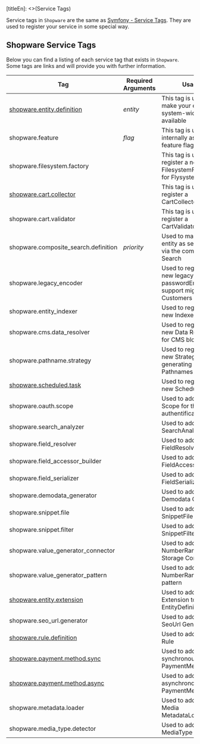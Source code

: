 [titleEn]: <>(Service Tags)

Service tags in `Shopware` are the same as [Symfony - Service Tags](https://symfony.com/doc/current/service_container/tags.html).
They are used to register your service in some special way. 

## Shopware Service Tags
Below you can find a listing of each service tag that exists in `Shopware`.
Some tags are links and will provide you with further information.

| Tag                                                                        | Required Arguments     | Usage                                                              | Interface                                                           |
|----------------------------------------------------------------------------|------------------------|--------------------------------------------------------------------|---------------------------------------------------------------------|
| [shopware.entity.definition](./20-data-abstraction-layer/070-definition.md)| *entity*               | This tag is used to make your entities system-wide available       | \Shopware\Core\Framework\DataAbstractionLayer\EntityDefinition      |
| shopware.feature                                                           | *flag*                 | This tag is used internally as a feature flag for VCS              |                                                                     |
| shopware.filesystem.factory                                                |                        | This tag is used to register a new FilesystemFactory for Flysystem | \Shopware\Core\Framework\Adapter\Filesystem\Adapter\AdapterFactoryInterface |
| [shopware.cart.collector](./../../4-how-to/230-cart-add-discount.md)       |                        | This tag is used to register a CartCollector                       | \Shopware\Core\Checkout\Cart\CollectorInterface                     |
| shopware.cart.validator                                                    |                        | This tag is used to register a CartValidator                       | \Shopware\Core\Checkout\Cart\CartValidatorInterface                 |
| shopware.composite_search.definition                                       | *priority*             | Used to mark a entity as searchable via the composite Search       | \Shopware\Core\Framework\DataAbstractionLayer\EntityDefinition      |
| shopware.legacy_encoder                                                    |                        | Used to register a new legacy passwordEncoder, to support migrating Customers | \Shopware\Core\Checkout\Customer\Password\LegacyEncoder\LegacyEncoderInterface |
| shopware.entity_indexer                                                    |                        | Used to register a new Indexer                                     | \Shopware\Core\Framework\DataAbstractionLayer\Indexing\EntityIndexer |
| shopware.cms.data_resolver                                                 |                        | Used to register a new Data Resolver for CMS blocks                | \Shopware\Core\Content\Cms\SlotDataResolver\SlotTypeDataResolverInterface |
| shopware.pathname.strategy                                                 |                        | Used to register a new Strategy for generating Pathnames           | \Shopware\Core\Content\Media\Pathname\PathnameStrategy\PathnameStrategyInterface |
| [shopware.scheduled.task](./../../4-how-to/100-scheduled-tasks.md)         |                        | Used to register a new ScheduledTask                               | \Shopware\Core\Framework\MessageQueue\ScheduledTask\ScheduledTask                |
| shopware.oauth.scope                                                       |                        | Used to add a new Scope for the OAuth authentification             | \League\OAuth2\Server\Entities\ScopeEntityInterface                 |
| shopware.search_analyzer                                                   |                        | Used to add a new SearchAnalyzer                                   | \Shopware\Core\Framework\Search\Util\SearchAnalyzerInterface        |
| shopware.field_resolver                                                    |                        | Used to add a new FieldResolver                                    | \Shopware\Core\Framework\DataAbstractionLayer\Dbal\FieldResolver\FieldResolverInterface |
| shopware.field_accessor_builder                                            |                        | Used to add a new FieldAccessorBuilder                             | \Shopware\Core\Framework\DataAbstractionLayer\Dbal\FieldAccessorBuilder\FieldAccessorBuilderInterface |
| shopware.field_serializer                                                  |                        | Used to add a new FieldSerializer                                  | \Shopware\Core\Framework\DataAbstractionLayer\FieldSerializer\FieldSerializerInterface |
| shopware.demodata_generator                                                |                        | Used to add a new Demodata Generator                               | \Shopware\Core\Framework\Demodata\DemodataGeneratorInterface        |
| shopware.snippet.file                                                      |                        | Used to add a new SnippetFile                                      | \Shopware\Core\System\Snippet\Files\SnippetFileInterface         |
| shopware.snippet.filter                                                    |                        | Used to add a new SnippetFilter                                    | \Shopware\Core\System\Snippet\Filter\SnippetFilterInterface      |
| shopware.value_generator_connector                                         |                        | Used to add a new NumberRange -> Storage Connector                 | \Shopware\Core\System\NumberRange\ValueGenerator\Pattern\IncrementStorage\IncrementStorageInterface |
| shopware.value_generator_pattern                                           |                        | Used to add a new NumberRange pattern                              | \Shopware\Core\System\NumberRange\ValueGenerator\Pattern\ValueGeneratorPatternInterface |
| [shopware.entity.extension](./../../4-how-to/180-entity-extension.md)      |                        | Used to add an Extension to an EntityDefinition                    | \Shopware\Core\Framework\DataAbstractionLayer\EntityExtension |
| shopware.seo_url.generator                                                 |                        | Used to add a new SeoUrl Generator                                 | \Shopware\Storefront\Framework\Seo\SeoUrlGenerator\SeoUrlGeneratorInterface |
| [shopware.rule.definition](./../../4-how-to/210-custom-rule.md)            |                        | Used to add a new Rule                                             | \Shopware\Core\Framework\Rule\Rule                                  |
| [shopware.payment.method.sync](./../../4-how-to/010-payment-plugin.md)     |                        | Used to add a synchronous PaymentMethod                            | \Shopware\Core\Checkout\Payment\Cart\PaymentHandler\SynchronousPaymentHandlerInterface |
| [shopware.payment.method.async](./../../4-how-to/010-payment-plugin.md)    |                        | Used to add a asynchronous PaymentMethod                           | \Shopware\Core\Checkout\Payment\Cart\PaymentHandler\AsynchronousPaymentHandlerInterface |
| shopware.metadata.loader                                                   |                        | Used to add a new Media MetadataLoader                             | \Shopware\Core\Content\Media\Metadata\MetadataLoader\MetadataLoaderInterface |
| shopware.media_type.detector                                               |                        | Used to add a new MediaType Detector                               | \Shopware\Core\Content\Media\TypeDetector\TypeDetectorInterface     |
